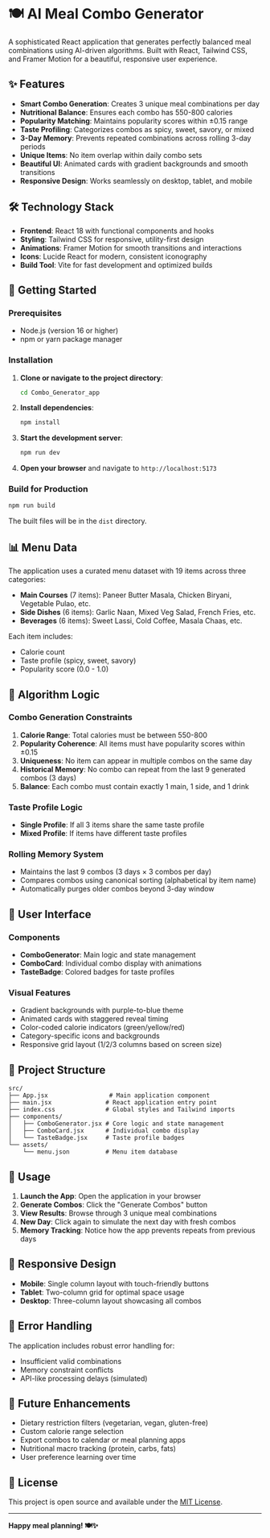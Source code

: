 # 🍽️ AI Meal Combo Generator

A sophisticated React application that generates perfectly balanced meal combinations using AI-driven algorithms. Built with React, Tailwind CSS, and Framer Motion for a beautiful, responsive user experience.

## ✨ Features

- **Smart Combo Generation**: Creates 3 unique meal combinations per day
- **Nutritional Balance**: Ensures each combo has 550-800 calories
- **Popularity Matching**: Maintains popularity scores within ±0.15 range
- **Taste Profiling**: Categorizes combos as spicy, sweet, savory, or mixed
- **3-Day Memory**: Prevents repeated combinations across rolling 3-day periods
- **Unique Items**: No item overlap within daily combo sets
- **Beautiful UI**: Animated cards with gradient backgrounds and smooth transitions
- **Responsive Design**: Works seamlessly on desktop, tablet, and mobile

## 🛠️ Technology Stack

- **Frontend**: React 18 with functional components and hooks
- **Styling**: Tailwind CSS for responsive, utility-first design
- **Animations**: Framer Motion for smooth transitions and interactions
- **Icons**: Lucide React for modern, consistent iconography
- **Build Tool**: Vite for fast development and optimized builds

## 🚀 Getting Started

### Prerequisites

- Node.js (version 16 or higher)
- npm or yarn package manager

### Installation

1. **Clone or navigate to the project directory**:
   ```bash
   cd Combo_Generator_app
   ```

2. **Install dependencies**:
   ```bash
   npm install
   ```

3. **Start the development server**:
   ```bash
   npm run dev
   ```

4. **Open your browser** and navigate to `http://localhost:5173`

### Build for Production

```bash
npm run build
```

The built files will be in the `dist` directory.

## 📊 Menu Data

The application uses a curated menu dataset with 19 items across three categories:

- **Main Courses** (7 items): Paneer Butter Masala, Chicken Biryani, Vegetable Pulao, etc.
- **Side Dishes** (6 items): Garlic Naan, Mixed Veg Salad, French Fries, etc.  
- **Beverages** (6 items): Sweet Lassi, Cold Coffee, Masala Chaas, etc.

Each item includes:
- Calorie count
- Taste profile (spicy, sweet, savory)
- Popularity score (0.0 - 1.0)

## 🧠 Algorithm Logic

### Combo Generation Constraints

1. **Calorie Range**: Total calories must be between 550-800
2. **Popularity Coherence**: All items must have popularity scores within ±0.15
3. **Uniqueness**: No item can appear in multiple combos on the same day
4. **Historical Memory**: No combo can repeat from the last 9 generated combos (3 days)
5. **Balance**: Each combo must contain exactly 1 main, 1 side, and 1 drink

### Taste Profile Logic

- **Single Profile**: If all 3 items share the same taste profile
- **Mixed Profile**: If items have different taste profiles

### Rolling Memory System

- Maintains the last 9 combos (3 days × 3 combos per day)
- Compares combos using canonical sorting (alphabetical by item name)
- Automatically purges older combos beyond 3-day window

## 🎨 User Interface

### Components

- **ComboGenerator**: Main logic and state management
- **ComboCard**: Individual combo display with animations
- **TasteBadge**: Colored badges for taste profiles

### Visual Features

- Gradient backgrounds with purple-to-blue theme
- Animated cards with staggered reveal timing
- Color-coded calorie indicators (green/yellow/red)
- Category-specific icons and backgrounds
- Responsive grid layout (1/2/3 columns based on screen size)

## 🔧 Project Structure

```
src/
├── App.jsx                 # Main application component
├── main.jsx               # React application entry point
├── index.css              # Global styles and Tailwind imports
├── components/
│   ├── ComboGenerator.jsx # Core logic and state management
│   ├── ComboCard.jsx      # Individual combo display
│   └── TasteBadge.jsx     # Taste profile badges
└── assets/
    └── menu.json          # Menu item database
```

## 🎯 Usage

1. **Launch the App**: Open the application in your browser
2. **Generate Combos**: Click the "Generate Combos" button
3. **View Results**: Browse through 3 unique meal combinations
4. **New Day**: Click again to simulate the next day with fresh combos
5. **Memory Tracking**: Notice how the app prevents repeats from previous days

## 📱 Responsive Design

- **Mobile**: Single column layout with touch-friendly buttons
- **Tablet**: Two-column grid for optimal space usage
- **Desktop**: Three-column layout showcasing all combos

## 🚨 Error Handling

The application includes robust error handling for:
- Insufficient valid combinations
- Memory constraint conflicts
- API-like processing delays (simulated)

## 🔮 Future Enhancements

- Dietary restriction filters (vegetarian, vegan, gluten-free)
- Custom calorie range selection
- Export combos to calendar or meal planning apps
- Nutritional macro tracking (protein, carbs, fats)
- User preference learning over time

## 📄 License

This project is open source and available under the [MIT License](LICENSE).

---

**Happy meal planning! 🍽️✨**
